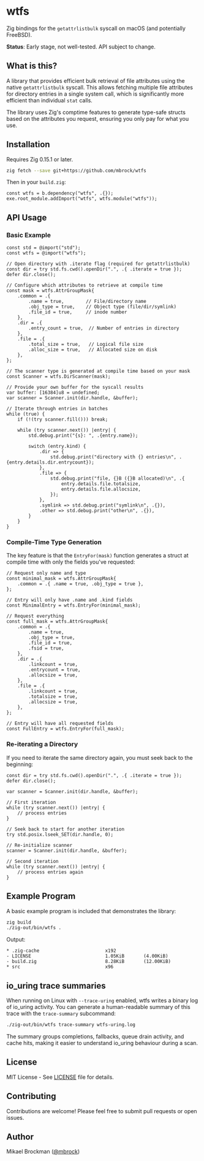 # wtfs

Zig bindings for the `getattrlistbulk` syscall on macOS (and potentially FreeBSD).

**Status**: Early stage, not well-tested. API subject to change.

## What is this?

A library that provides efficient bulk retrieval of file attributes using the native `getattrlistbulk` syscall. This allows fetching multiple file attributes for directory entries in a single system call, which is significantly more efficient than individual `stat` calls.

The library uses Zig's comptime features to generate type-safe structs based on the attributes you request, ensuring you only pay for what you use.

## Installation

Requires Zig 0.15.1 or later.

```bash
zig fetch --save git+https://github.com/mbrock/wtfs
```

Then in your `build.zig`:
```zig
const wtfs = b.dependency("wtfs", .{});
exe.root_module.addImport("wtfs", wtfs.module("wtfs"));
```

## API Usage

### Basic Example

```zig
const std = @import("std");
const wtfs = @import("wtfs");

// Open directory with .iterate flag (required for getattrlistbulk)
const dir = try std.fs.cwd().openDir(".", .{ .iterate = true });
defer dir.close();

// Configure which attributes to retrieve at compile time
const mask = wtfs.AttrGroupMask{
    .common = .{ 
        .name = true,        // File/directory name
        .obj_type = true,    // Object type (file/dir/symlink)
        .file_id = true,     // inode number
    },
    .dir = .{ 
        .entry_count = true,  // Number of entries in directory
    },
    .file = .{ 
        .total_size = true,   // Logical file size
        .alloc_size = true,   // Allocated size on disk
    },
};

// The scanner type is generated at compile time based on your mask
const Scanner = wtfs.DirScanner(mask);

// Provide your own buffer for the syscall results
var buffer: [16384]u8 = undefined;
var scanner = Scanner.init(dir.handle, &buffer);

// Iterate through entries in batches
while (true) {
    if (!(try scanner.fill())) break;

    while (try scanner.next()) |entry| {
        std.debug.print("{s}: ", .{entry.name});

        switch (entry.kind) {
            .dir => {
                std.debug.print("directory with {} entries\n", .{entry.details.dir.entrycount});
            },
            .file => {
                std.debug.print("file, {}B ({}B allocated)\n", .{
                    entry.details.file.totalsize,
                    entry.details.file.allocsize,
                });
            },
            .symlink => std.debug.print("symlink\n", .{}),
            .other => std.debug.print("other\n", .{}),
        }
    }
}
```

### Compile-Time Type Generation

The key feature is that the `EntryFor(mask)` function generates a struct at compile time with only the fields you've requested:

```zig
// Request only name and type
const minimal_mask = wtfs.AttrGroupMask{
    .common = .{ .name = true, .obj_type = true },
};

// Entry will only have .name and .kind fields
const MinimalEntry = wtfs.EntryFor(minimal_mask);

// Request everything
const full_mask = wtfs.AttrGroupMask{
    .common = .{ 
        .name = true, 
        .obj_type = true,
        .file_id = true,
        .fsid = true,
    },
    .dir = .{ 
        .linkcount = true,
        .entrycount = true,
        .allocsize = true,
    },
    .file = .{ 
        .linkcount = true,
        .totalsize = true,
        .allocsize = true,
    },
};

// Entry will have all requested fields
const FullEntry = wtfs.EntryFor(full_mask);
```

### Re-iterating a Directory

If you need to iterate the same directory again, you must seek back to the beginning:

```zig
const dir = try std.fs.cwd().openDir(".", .{ .iterate = true });
defer dir.close();

var scanner = Scanner.init(dir.handle, &buffer);

// First iteration
while (try scanner.next()) |entry| {
    // process entries
}

// Seek back to start for another iteration
try std.posix.lseek_SET(dir.handle, 0);

// Re-initialize scanner
scanner = Scanner.init(dir.handle, &buffer);

// Second iteration
while (try scanner.next()) |entry| {
    // process entries again
}
```

## Example Program

A basic example program is included that demonstrates the library:

```bash
zig build
./zig-out/bin/wtfs .
```

Output:
```
* .zig-cache                        x192
- LICENSE                           1.05KiB       (4.00KiB)
- build.zig                         8.28KiB       (12.00KiB)
* src                               x96
```

## io_uring trace summaries

When running on Linux with `--trace-uring` enabled, wtfs writes a binary log of
io_uring activity. You can generate a human-readable summary of this trace with
the `trace-summary` subcommand:

```bash
./zig-out/bin/wtfs trace-summary wtfs-uring.log
```

The summary groups completions, fallbacks, queue drain activity, and cache hits,
making it easier to understand io_uring behaviour during a scan.

## License

MIT License - See [LICENSE](LICENSE) file for details.

## Contributing

Contributions are welcome! Please feel free to submit pull requests or open issues.

## Author

Mikael Brockman ([@mbrock](https://github.com/mbrock))
